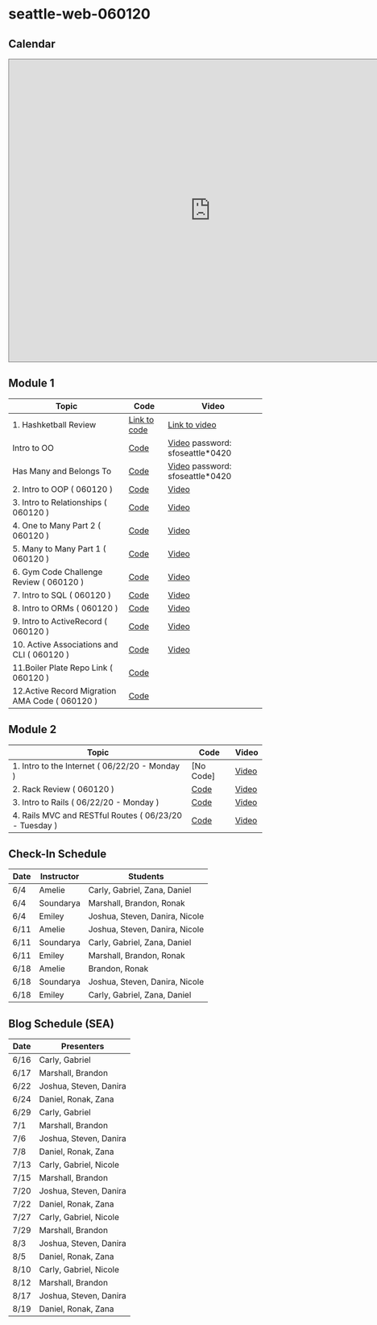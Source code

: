 # seattle-web-060120
## Calendar
<iframe src="https://calendar.google.com/calendar/embed?height=600&amp;wkst=1&amp;bgcolor=%237CB342&amp;ctz=America%2FLos_Angeles&amp;src=ZmxhdGlyb25zY2hvb2wuY29tXzRhOThucHBua20zMXAxbmFoZTZsZWRsZmJjQGdyb3VwLmNhbGVuZGFyLmdvb2dsZS5jb20&amp;src=ZmxhdGlyb25zY2hvb2wuY29tX3I0cHNpcWRoMzdjaDhrNXN2NDV0aHYxNHBvQGdyb3VwLmNhbGVuZGFyLmdvb2dsZS5jb20&amp;color=%23009688&amp;color=%23EF6C00&amp;mode=WEEK" style="border:solid 1px #777" width="800" height="600" frameborder="0" scrolling="no"></iframe>

## Module 1

| Topic            | Code                | Video                |
| -----            | ----                | -----                |
| 1. Hashketball Review       | [Link to code](https://github.com/learn-co-students/seattle-web-060120/tree/master/01-hashketball-rev) | [Link to video](https://youtu.be/UYbwxb6oqgg) |
| Intro to OO | [Code](https://github.com/learn-co-students/seattle-web-042020/tree/master/02-ruby-oo) | [Video](https://wework.zoom.com/rec/share/59xXLJ2rq2pLG8_O7Uz1AZ4bL4bCeaa82nIdqPoLyU_Xg6R-iHoidN-yg_X-PaMa?startTime=1587490624000) password: sfoseattle*0420 |
| Has Many and Belongs To | [Code](https://github.com/learn-co-students/seattle-web-042020/tree/master/03-intro-to-one-to-many) | [Video](https://wework.zoom.com/rec/share/x89XF6zQ9U1OcoHd-Ef8drI5LKW7X6a82iZP-PAOmB2kK1NcCw-vxzIExkY4n3M0?startTime=1587591122000) password: sfoseattle*0420 |
| 2. Intro to OOP ( 060120 ) | [Code](https://github.com/learn-co-students/seattle-web-060120/tree/master/02-intro-to-ood) | [Video](https://youtu.be/wekVn8IDJXM) |
| 3. Intro to Relationships ( 060120 ) | [Code](https://github.com/learn-co-students/seattle-web-060120/tree/master/03-one-to-many) | [Video](https://youtu.be/wFj9aL73spA) |
| 4. One to Many Part 2 ( 060120 ) | [Code](https://github.com/learn-co-students/seattle-web-060120/tree/master/04-one-to-many-pt-2) | [Video](https://youtu.be/rY6pufQoJ9c) |
| 5. Many to Many Part 1 ( 060120 ) | [Code](https://github.com/learn-co-students/seattle-web-060120/tree/master/05-many-to-many) | [Video](https://youtu.be/wxcOV0DXB68) |
| 6. Gym Code Challenge Review ( 060120 ) | [Code](https://github.com/learn-co-students/seattle-web-060120/tree/master/08-gym-code-challenge-review) | [Video](https://youtu.be/q8hj4UTg2T8) |
| 7. Intro to SQL ( 060120 ) | [Code](https://github.com/learn-co-students/seattle-web-060120/tree/master/09-intro-sql) | [Video](https://youtu.be/xNCxe4WYbyg) |
| 8. Intro to ORMs ( 060120 ) | [Code](https://github.com/learn-co-students/seattle-web-060120/tree/master/10-intro-to-orms) | [Video](https://youtu.be/X9c8HVCMxYU) |
| 9. Intro to ActiveRecord ( 060120 ) | [Code](https://github.com/learn-co-students/seattle-web-060120/tree/master/12-active-record) | [Video](https://youtu.be/GrYC3VLeeac) |
| 10. Active Associations and CLI ( 060120 ) | [Code](https://github.com/learn-co-students/seattle-web-060120/tree/master/15-hogwarts) | [Video](https://www.youtube.com/watch?v=3tB1h2Q300A&list=PLc6AmvC5ZybyCXjYl2lcVkQvDkVPoWjTF&index=12) |
| 11.Boiler Plate Repo Link ( 060120 ) | [Code](https://github.com/learn-co-students/seattle-web-060120/tree/master/13-boiler-plate) | |
| 12.Active Record Migration AMA Code ( 060120 ) | [Code](https://github.com/learn-co-students/seattle-web-060120/tree/master/15-hogwarts-migration-review) | |

## Module 2
| Topic            | Code                | Video                |
| -----            | ----                | -----                |
| 1. Intro to the Internet ( 06/22/20 - Monday ) | [No Code] | [Video](https://youtu.be/h4KDDfUGjeE) |
| 2. Rack Review ( 060120 ) | [Code](https://github.com/learn-co-students/seattle-web-060120/tree/master/19-rack-lab-review) | [Video](https://youtu.be/S72NXY3Me1s) |
| 3. Intro to Rails ( 06/22/20 - Monday ) | [Code](https://github.com/learn-co-students/seattle-web-060120/tree/master/20-rails-intro) | [Video](https://youtu.be/jGr2ywj7cK0) |
| 4. Rails MVC and RESTful Routes ( 06/23/20 - Tuesday ) | [Code](https://github.com/learn-co-students/seattle-web-060120/tree/master/20-rails-intro) | [Video](TBD) |
## Check-In Schedule
| **Date**            | **Instructor** | **Students** |             
| -----         | ----        | ---                             |
| 6/4           | Amelie      | Carly, Gabriel, Zana, Daniel    |
| 6/4           | Soundarya   | Marshall, Brandon, Ronak        |
| 6/4           | Emiley      | Joshua, Steven, Danira, Nicole  |
| 6/11          | Amelie      | Joshua, Steven, Danira, Nicole  |
| 6/11          | Soundarya   | Carly, Gabriel, Zana, Daniel    |
| 6/11          | Emiley      | Marshall, Brandon, Ronak        |
| 6/18          | Amelie      | Brandon, Ronak                  |
| 6/18          | Soundarya   | Joshua, Steven, Danira, Nicole  |
| 6/18          | Emiley      | Carly, Gabriel, Zana, Daniel    |

## Blog Schedule (SEA)
| **Date**      | **Presenters** |           
| -----         |  ---                                          |
| 6/16          | Carly, Gabriel                                |
| 6/17          |  Marshall, Brandon                            |
| 6/22          | Joshua, Steven, Danira                        |
| 6/24          | Daniel, Ronak, Zana                           |
| 6/29          | Carly, Gabriel                                |
| 7/1           |  Marshall, Brandon                            |
| 7/6           | Joshua, Steven, Danira                        |
| 7/8           | Daniel, Ronak, Zana                           |
| 7/13          | Carly, Gabriel, Nicole                        |
| 7/15          | Marshall, Brandon                             |
| 7/20          | Joshua, Steven, Danira                        |
| 7/22          | Daniel, Ronak, Zana                           |
| 7/27          | Carly, Gabriel, Nicole                        |
| 7/29          | Marshall, Brandon                             |
| 8/3           | Joshua, Steven, Danira                        |
| 8/5           | Daniel, Ronak, Zana                           |
| 8/10          | Carly, Gabriel, Nicole                        |
| 8/12          | Marshall, Brandon                             |
| 8/17          | Joshua, Steven, Danira                        |
| 8/19          | Daniel, Ronak, Zana                           |
